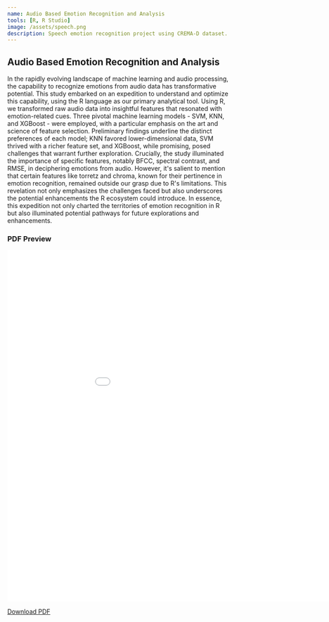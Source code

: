 ```yaml
---
name: Audio Based Emotion Recognition and Analysis
tools: [R, R Studio]
image: /assets/speech.png
description: Speech emotion recognition project using CREMA-D dataset. 
---
```

<h2>Audio Based Emotion Recognition and Analysis </h2>

In the rapidly evolving landscape of machine learning and audio processing, the capability to recognize emotions from audio data has transformative potential. This study embarked on an expedition to understand and optimize this capability, using the R language as our primary analytical tool. Using R, we transformed raw audio data into insightful features that resonated with emotion-related cues. Three pivotal machine learning models - SVM, KNN, and XGBoost - were employed, with a particular emphasis on the art and science of feature selection.
Preliminary findings underline the distinct preferences of each model; KNN favored lower-dimensional data, SVM thrived with a richer feature set, and XGBoost, while promising, posed challenges that warrant further exploration. Crucially, the study illuminated the importance of specific features, notably BFCC, spectral contrast, and RMSE, in deciphering emotions from audio. However, it's salient to mention that certain features like torretz and chroma, known for their pertinence in emotion recognition, remained outside our grasp due to R's limitations. This revelation not only emphasizes the challenges faced but also underscores the potential enhancements the R ecosystem could introduce.
In essence, this expedition not only charted the territories of emotion recognition in R but also illuminated potential pathways for future explorations and enhancements.

<div>
    <h3>PDF Preview</h3>
    <iframe src="/assets/files/Speech.pdf" width="1000" height="800" style="border: none;"></iframe>
    <p><a href="/assets/files/Speech.pdf" download="SER_Umaid.pdf">Download PDF</a></p>
</div>